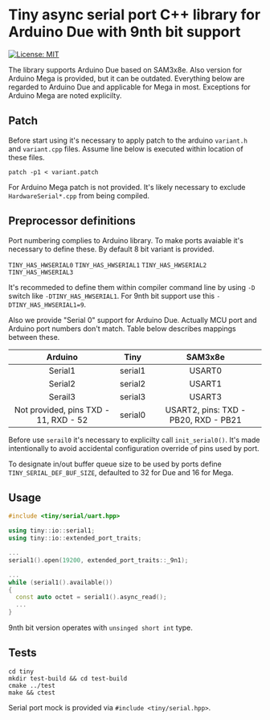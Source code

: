 # Tiny async serial port C++ library for Arduino Due with 9nth bit support

[![License: MIT](https://img.shields.io/badge/License-MIT-blue.svg)](https://opensource.org/licenses/MIT)

The library supports Arduino Due based on SAM3x8e. Also version for Arduino Mega is provided, but it can be outdated.
Everything below are regarded to Arduino Due and applicable for Mega in most. Exceptions for Arduino Mega are noted explicilty.

## Patch

Before start using it's necessary to apply patch to the arduino `variant.h` and `variant.cpp` files. Assume line below is executed within location of these files.

`patch -p1 < variant.patch`

For Arduino Mega patch is not provided. It's likely necessary to exclude `HardwareSerial*.cpp` from being compiled.

## Preprocessor definitions

Port numbering complies to Arduino library. To make ports avaiable it's necessary to define these. By default 8 bit variant is provided.

`TINY_HAS_HWSERIAL0`
`TINY_HAS_HWSERIAL1`
`TINY_HAS_HWSERIAL2`
`TINY_HAS_HWSERIAL3`

It's recommeded to define them within compiler command line by using `-D` switch like `-DTINY_HAS_HWSERIAL1`. For 9nth bit support use this `-DTINY_HAS_HWSERIAL1=9`.

Also we provide "Serial 0" support for Arduino Due. Actually MCU port and Arduino port numbers don't match. Table below describes mappings between these.

Arduino   | Tiny    | SAM3x8e |
:--------:|:-------:|:-------:|
Serial1   | serial1 | USART0  |
Serial2   | serial2 | USART1  |
Serail3   | serial3 | USART3  |
Not provided, pins TXD - 11, RXD - 52 | serial0 | USART2, pins: TXD - PB20, RXD - PB21 |

Before use `serail0` it's necessary to explicilty call `init_serial0()`. It's made intentionally to avoid accidental configuration override of pins used by port.

To designate in/out buffer queue size to be used by ports define `TINY_SERIAL_DEF_BUF_SIZE`, defaulted to 32 for Due and 16 for Mega.

## Usage

```c++
#include <tiny/serial/uart.hpp>

using tiny::io::serial1; 
using tiny::io::extended_port_traits;

...
serial1().open(19200, extended_port_traits::_9n1);

...
while (serial1().available())
{
  const auto octet = serial1().async_read();
  ...
}
```
9nth bit version operates with `unsinged short int` type.

## Tests

```
cd tiny
mkdir test-build && cd test-build
cmake ../test 
make && ctest
```
Serial port mock is provided via `#include <tiny/serial.hpp>`.


